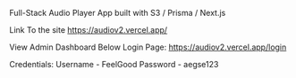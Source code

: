 Full-Stack Audio Player App built with S3 / Prisma / Next.js


Link To the site https://audiov2.vercel.app/


View Admin Dashboard Below
Login Page:
https://audiov2.vercel.app/login

Credentials:
Username - FeelGood
Password - aegse123
